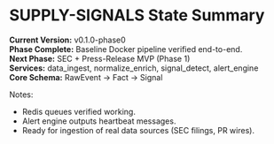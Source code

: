 # SUPPLY-SIGNALS State Summary

**Current Version:** v0.1.0-phase0  
**Phase Complete:** Baseline Docker pipeline verified end-to-end.  
**Next Phase:** SEC + Press-Release MVP (Phase 1)  
**Services:** data_ingest, normalize_enrich, signal_detect, alert_engine  
**Core Schema:** RawEvent → Fact → Signal  

Notes:
- Redis queues verified working.
- Alert engine outputs heartbeat messages.
- Ready for ingestion of real data sources (SEC filings, PR wires).
